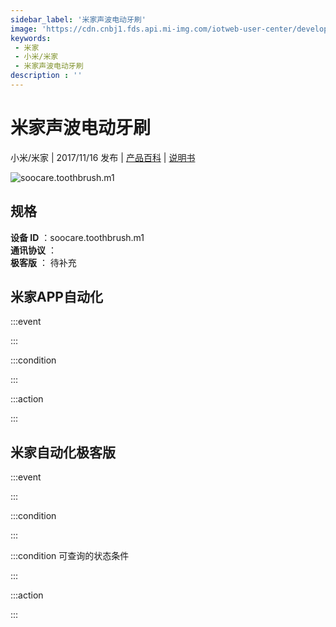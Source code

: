 ```yaml
---
sidebar_label: '米家声波电动牙刷'
image: 'https://cdn.cnbj1.fds.api.mi-img.com/iotweb-user-center/developer_1678870889098aUKhdGPb.png?GalaxyAccessKeyId=AKVGLQWBOVIRQ3XLEW&Expires=9223372036854775807&Signature=0wSloAHB++5oM92upXTDisvEi7s='
keywords: 
 - 米家
 - 小米/米家
 - 米家声波电动牙刷
description : ''
---
```

# 米家声波电动牙刷

小米/米家 | 2017/11/16 发布 | [产品百科](https://home.mi.com/webapp/content/baike/product/index.html?model=soocare.toothbrush.m1/) | [说明书](https://home.mi.com/views/introduction.html?model=soocare.toothbrush.m1&region=cn)

![soocare.toothbrush.m1](https://cdn.cnbj1.fds.api.mi-img.com/iotweb-user-center/developer_1678870889098aUKhdGPb.png?GalaxyAccessKeyId=AKVGLQWBOVIRQ3XLEW&Expires=9223372036854775807&Signature=0wSloAHB++5oM92upXTDisvEi7s=)

## 规格  
> 
**设备 ID** ：soocare.toothbrush.m1  
**通讯协议** ：  
**极客版**  ： 待补充 


## 米家APP自动化  

:::event  

:::

:::condition  

:::

:::action   

:::

## 米家自动化极客版  

:::event  

:::

:::condition  

:::

:::condition 可查询的状态条件  

:::

:::action  

:::

        
